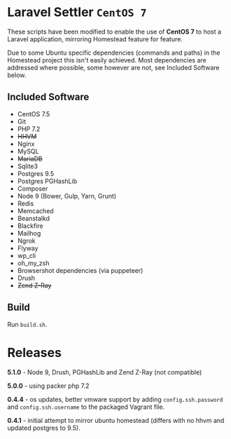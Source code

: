 # Laravel Settler `CentOS 7`

These scripts have been modified to enable the use of __CentOS 7__ to host a Laravel application, mirroring Homestead feature for feature.

Due to some Ubuntu specific dependencies (commands and paths) in the Homestead project this isn't easily achieved.
Most dependencies are addressed where possible, some however are not, see Included Software below.

## Included Software

* CentOS 7.5
* Git
* PHP 7.2
* ~~HHVM~~
* Nginx
* MySQL
* ~~MariaDB~~
* Sqlite3
* Postgres 9.5 
* Postgres PGHashLib
* Composer
* Node 9 (Bower, Gulp, Yarn, Grunt)
* Redis
* Memcached
* Beanstalkd
* Blackfire
* Mailhog
* Ngrok
* Flyway
* wp_cli
* oh_my_zsh
* Browsershot dependencies (via puppeteer)
* Drush
* ~~Zend Z-Ray~~


## Build

Run `build.sh`.

# Releases

__5.1.0__ - Node 9, Drush, PGHashLib and Zend Z-Ray (not compatible)

__5.0.0__ - using packer php 7.2

__0.4.4__ - os updates, better vmware support by adding `config.ssh.password` and `config.ssh.username` to the packaged Vagrant file. 

__0.4.1__ - initial attempt to mirror ubuntu homestead (differs with no hhvm and updated postgres to 9.5).  
